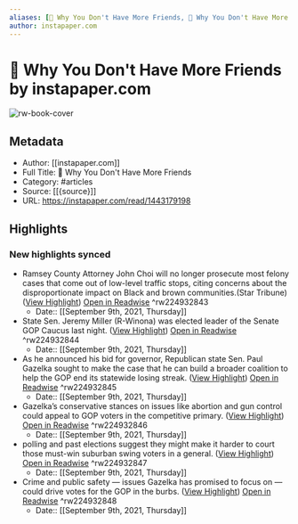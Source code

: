 ```yaml
---
aliases: [🤔 Why You Don't Have More Friends, 🤔 Why You Don't Have More Friends]
author: instapaper.com
---
```

# 🤔 Why You Don't Have More Friends by instapaper.com

![rw-book-cover](https://readwise-assets.s3.amazonaws.com/static/images/article4.6bc1851654a0.png)

## Metadata
- Author: [[instapaper.com]]
- Full Title: 🤔 Why You Don't Have More Friends
- Category: #articles
- Source: [[{source}]]
- URL: https://instapaper.com/read/1443179198

## Highlights
### New highlights synced
- Ramsey County Attorney John Choi will no longer prosecute most felony cases that come out of low-level traffic stops, citing concerns about the disproportionate impact on Black and brown communities.(Star Tribune) ([View Highlight](https://instapaper.com/read/1443179198/17409024)) [Open in Readwise](https://readwise.io/open/224932843) ^rw224932843
    - Date:: [[September 9th, 2021, Thursday]]
- State Sen. Jeremy Miller (R-Winona) was elected leader of the Senate GOP Caucus last night. ([View Highlight](https://instapaper.com/read/1443179198/17409118)) [Open in Readwise](https://readwise.io/open/224932844) ^rw224932844
    - Date:: [[September 9th, 2021, Thursday]]
- As he announced his bid for governor, Republican state Sen. Paul Gazelka sought to make the case that he can build a broader coalition to help the GOP end its statewide losing streak. ([View Highlight](https://instapaper.com/read/1443179198/17409127)) [Open in Readwise](https://readwise.io/open/224932845) ^rw224932845
    - Date:: [[September 9th, 2021, Thursday]]
- Gazelka’s conservative stances on issues like abortion and gun control could appeal to GOP voters in the competitive primary. ([View Highlight](https://instapaper.com/read/1443179198/17409129)) [Open in Readwise](https://readwise.io/open/224932846) ^rw224932846
    - Date:: [[September 9th, 2021, Thursday]]
- polling and past elections suggest they might make it harder to court those must-win suburban swing voters in a general. ([View Highlight](https://instapaper.com/read/1443179198/17409131)) [Open in Readwise](https://readwise.io/open/224932847) ^rw224932847
    - Date:: [[September 9th, 2021, Thursday]]
- Crime and public safety — issues Gazelka has promised to focus on — could drive votes for the GOP in the burbs. ([View Highlight](https://instapaper.com/read/1443179198/17409134)) [Open in Readwise](https://readwise.io/open/224932848) ^rw224932848
    - Date:: [[September 9th, 2021, Thursday]]
